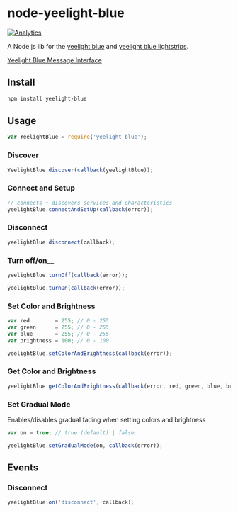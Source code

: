 # node-yeelight-blue

[![Analytics](https://ga-beacon.appspot.com/UA-56089547-1/sandeepmistry/node-yeelight-blue?pixel)](https://github.com/igrigorik/ga-beacon)

A Node.js lib for the [yeelight blue](http://www.yeelight.com/en_US/product/yeelight-blue) and [yeelight blue lightstrips](https://www.yeelight.com.au/yeelight-blue-lightstrips).

[Yeelight Blue Message Interface](http://www.yeelight.com/download/yeelight_blue_message_interface_v1.0.pdf)


## Install

```sh
npm install yeelight-blue
```

## Usage

```javascript
var YeelightBlue = require('yeelight-blue');
```

### Discover

```javascript
YeelightBlue.discover(callback(yeelightBlue));
```

### Connect and Setup

```javascript
// connects + discovers services and characteristics
yeelightBlue.connectAndSetUp(callback(error));
```

### Disconnect

```javascript
yeelightBlue.disconnect(callback);
```

### Turn off/on__

```javascript
yeelightBlue.turnOff(callback(error));

yeelightBlue.turnOn(callback(error));
```

### Set Color and Brightness

```javascript
var red        = 255; // 0 - 255
var green      = 255; // 0 - 255
var blue       = 255; // 0 - 255
var brightness = 100; // 0 - 100

yeelightBlue.setColorAndBrightness(callback(error));
```

### Get Color and Brightness

```javascript
yeelightBlue.getColorAndBrightness(callback(error, red, green, blue, brightness));
```


### Set Gradual Mode

Enables/disables gradual fading when setting colors and brightness

```javascript
var on = true; // true (default) | false

yeelightBlue.setGradualMode(on, callback(error));
```

## Events

### Disconnect

```javascript
yeelightBlue.on('disconnect', callback);
```
